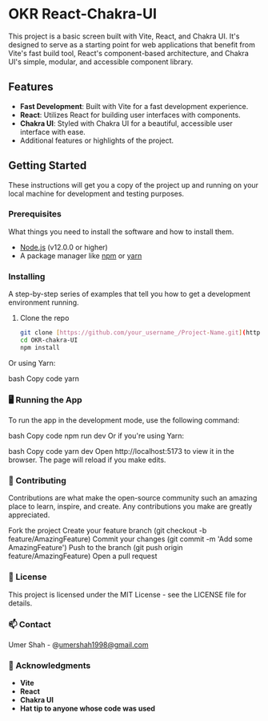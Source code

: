 # OKR React-Chakra-UI

This project is a basic screen built with Vite, React, and Chakra UI. It's designed to serve as a starting point for web applications that benefit from Vite's fast build tool, React's component-based architecture, and Chakra UI's simple, modular, and accessible component library.

## Features

- **Fast Development**: Built with Vite for a fast development experience.
- **React**: Utilizes React for building user interfaces with components.
- **Chakra UI**: Styled with Chakra UI for a beautiful, accessible user interface with ease.
- Additional features or highlights of the project.

## Getting Started

These instructions will get you a copy of the project up and running on your local machine for development and testing purposes.

### Prerequisites

What things you need to install the software and how to install them.

- [Node.js](https://nodejs.org/en/) (v12.0.0 or higher)
- A package manager like [npm](https://www.npmjs.com/) or [yarn](https://yarnpkg.com/)

### Installing

A step-by-step series of examples that tell you how to get a development environment running.

1. Clone the repo
   ```sh
   git clone [https://github.com/your_username_/Project-Name.git](https://github.com/Umer-Shah-98/OKR-chakra-UI.git)
   cd OKR-chakra-UI
   npm install
Or using Yarn:

bash
Copy code
yarn
### 🖥️ Running the App
To run the app in the development mode, use the following command:

bash
Copy code
npm run dev
Or if you're using Yarn:

bash
Copy code
yarn dev
Open http://localhost:5173 to view it in the browser. The page will reload if you make edits.
### 🤝 Contributing
Contributions are what make the open-source community such an amazing place to learn, inspire, and create. Any contributions you make are greatly appreciated.

Fork the project
Create your feature branch (git checkout -b feature/AmazingFeature)
Commit your changes (git commit -m 'Add some AmazingFeature')
Push to the branch (git push origin feature/AmazingFeature)
Open a pull request
### 📝 License
This project is licensed under the MIT License - see the LICENSE file for details.

### 📫 Contact
Umer Shah - @umershah1998@gmail.com
### 💖 Acknowledgments
- **Vite**
- **React**
- **Chakra UI**
- **Hat tip to anyone whose code was used**



